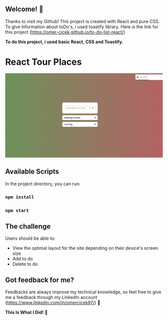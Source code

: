 
## Welcome! 👋

Thanks to visit my Github! This project is created with React and pure CSS. To give information about toDo's, i used toastify library. Here is the link for this project (https://omer-cicek.github.io/to-do-list-react/)

**To do this project, i used basic React, CSS and Toastify.**

# React Tour Places

![Design preview for the tour project section coding challenge](toDoReact.png)

## Available Scripts

In the project directory, you can run:

### `npm install`
### `npm start`

## The challenge

Users should be able to:

- View the optimal layout for the site depending on their device's screen size
- Add to do
- Delete to do

## Got feedback for me?

Feedbacks are always improve my technical knowledge, so feel free to give me a feedback through my LinkedIn account (https://www.linkedin.com/in/omercicek97/) 🙌

**This Is What I Did!** 🚀
